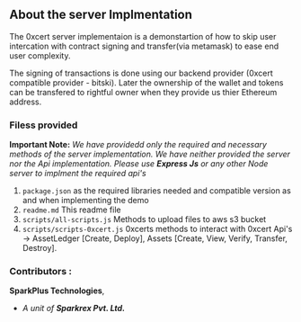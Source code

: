 ## About the server Implmentation

The 0xcert server implementaion is a demonstartion of how to skip user intercation with contract signing and transfer(via metamask) to ease end user complexity.

The signing of transactions is done using our backend provider (0xcert compatible provider - bitski).
Later the ownership of the wallet and tokens can be transfered to rightful owner when they provide us thier Ethereum address.


### Filess provided
**Important Note:** *We have providedd only the required and necessary methods of the server implementation. We have neither provided the server nor the Api implementation. Please use **Express Js** or any other Node server to implment the required api's*

1. ```package.json``` as the required libraries needed and compatible version as and when implementing the demo
2. ```readme.md``` This readme file
3. ```scripts/all-scripts.js``` Methods to upload files to aws s3 bucket
4. ```scripts/scripts-0xcert.js``` 0xcerts methods to interact with 0xcert Api's -> AssetLedger [Create, Deploy], Assets [Create, View, Verify, Transfer, Destroy]. 

### Contributors :
**SparkPlus Technologies**,
- *A unit of **Sparkrex Pvt. Ltd.***
